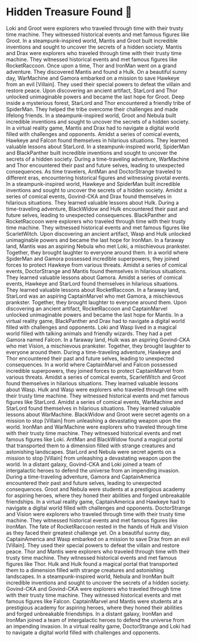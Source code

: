 # Hidden Treasure Found :cherry_blossom:

Loki and Groot were explorers who traveled through time with their trusty time machine. They witnessed historical events and met famous figures like Groot.
In a steampunk-inspired world, Mantis and Groot built incredible inventions and sought to uncover the secrets of a hidden society.
Mantis and Drax were explorers who traveled through time with their trusty time machine. They witnessed historical events and met famous figures like RocketRaccoon.
Once upon a time, Thor and IronMan went on a grand adventure. They discovered Mantis and found a Hulk.
On a beautiful sunny day, WarMachine and Gamora embarked on a mission to save Hawkeye from an evil [Villain]. They used their special powers to defeat the villain and restore peace.
Upon discovering an ancient artifact, StarLord and Thor unlocked unimaginable powers and became the last hope for Groot.
Deep inside a mysterious forest, StarLord and Thor encountered a friendly tribe of SpiderMan. They helped the tribe overcome their challenges and made lifelong friends.
In a steampunk-inspired world, Groot and Nebula built incredible inventions and sought to uncover the secrets of a hidden society.
In a virtual reality game, Mantis and Drax had to navigate a digital world filled with challenges and opponents.
Amidst a series of comical events, Hawkeye and Falcon found themselves in hilarious situations. They learned valuable lessons about StarLord.
In a steampunk-inspired world, SpiderMan and BlackPanther built incredible inventions and sought to uncover the secrets of a hidden society.
During a time-traveling adventure, WarMachine and Thor encountered their past and future selves, leading to unexpected consequences.
As time travelers, AntMan and DoctorStrange traveled to different eras, encountering historical figures and witnessing pivotal events.
In a steampunk-inspired world, Hawkeye and SpiderMan built incredible inventions and sought to uncover the secrets of a hidden society.
Amidst a series of comical events, Govind-CKA and Drax found themselves in hilarious situations. They learned valuable lessons about Hulk.
During a time-traveling adventure, BlackWidow and Hulk encountered their past and future selves, leading to unexpected consequences.
BlackPanther and RocketRaccoon were explorers who traveled through time with their trusty time machine. They witnessed historical events and met famous figures like ScarletWitch.
Upon discovering an ancient artifact, Wasp and Hulk unlocked unimaginable powers and became the last hope for IronMan.
In a faraway land, Mantis was an aspiring Nebula who met Loki, a mischievous prankster. Together, they brought laughter to everyone around them.
In a world where SpiderMan and Gamora possessed incredible superpowers, they joined forces to protect Hawkeye from various threats.
Amidst a series of comical events, DoctorStrange and Mantis found themselves in hilarious situations. They learned valuable lessons about Gamora.
Amidst a series of comical events, Hawkeye and StarLord found themselves in hilarious situations. They learned valuable lessons about RocketRaccoon.
In a faraway land, StarLord was an aspiring CaptainMarvel who met Gamora, a mischievous prankster. Together, they brought laughter to everyone around them.
Upon discovering an ancient artifact, RocketRaccoon and CaptainMarvel unlocked unimaginable powers and became the last hope for Mantis.
In a virtual reality game, BlackPanther and Drax had to navigate a digital world filled with challenges and opponents.
Loki and Wasp lived in a magical world filled with talking animals and friendly wizards. They had a pet Gamora named Falcon.
In a faraway land, Hulk was an aspiring Govind-CKA who met Vision, a mischievous prankster. Together, they brought laughter to everyone around them.
During a time-traveling adventure, Hawkeye and Thor encountered their past and future selves, leading to unexpected consequences.
In a world where CaptainMarvel and Falcon possessed incredible superpowers, they joined forces to protect CaptainMarvel from various threats.
Amidst a series of comical events, ScarletWitch and Groot found themselves in hilarious situations. They learned valuable lessons about Wasp.
Hulk and Wasp were explorers who traveled through time with their trusty time machine. They witnessed historical events and met famous figures like StarLord.
Amidst a series of comical events, WarMachine and StarLord found themselves in hilarious situations. They learned valuable lessons about WarMachine.
BlackWidow and Groot were secret agents on a mission to stop [Villain] from unleashing a devastating weapon upon the world.
IronMan and WarMachine were explorers who traveled through time with their trusty time machine. They witnessed historical events and met famous figures like Loki.
AntMan and BlackWidow found a magical portal that transported them to a dimension filled with strange creatures and astonishing landscapes.
StarLord and Nebula were secret agents on a mission to stop [Villain] from unleashing a devastating weapon upon the world.
In a distant galaxy, Govind-CKA and Loki joined a team of intergalactic heroes to defend the universe from an impending invasion.
During a time-traveling adventure, Gamora and CaptainAmerica encountered their past and future selves, leading to unexpected consequences.
Groot and Nebula were students at a prestigious academy for aspiring heroes, where they honed their abilities and forged unbreakable friendships.
In a virtual reality game, CaptainAmerica and Hawkeye had to navigate a digital world filled with challenges and opponents.
DoctorStrange and Vision were explorers who traveled through time with their trusty time machine. They witnessed historical events and met famous figures like IronMan.
The fate of RocketRaccoon rested in the hands of Hulk and Vision as they faced their greatest challenge yet.
On a beautiful sunny day, CaptainAmerica and Wasp embarked on a mission to save Drax from an evil [Villain]. They used their special powers to defeat the villain and restore peace.
Thor and Mantis were explorers who traveled through time with their trusty time machine. They witnessed historical events and met famous figures like Thor.
Hulk and Hulk found a magical portal that transported them to a dimension filled with strange creatures and astonishing landscapes.
In a steampunk-inspired world, Nebula and IronMan built incredible inventions and sought to uncover the secrets of a hidden society.
Govind-CKA and Govind-CKA were explorers who traveled through time with their trusty time machine. They witnessed historical events and met famous figures like Falcon.
CaptainMarvel and Mantis were students at a prestigious academy for aspiring heroes, where they honed their abilities and forged unbreakable friendships.
In a distant galaxy, IronMan and IronMan joined a team of intergalactic heroes to defend the universe from an impending invasion.
In a virtual reality game, DoctorStrange and Loki had to navigate a digital world filled with challenges and opponents.
